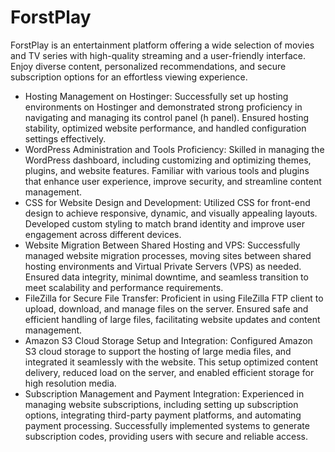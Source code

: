 # ForstPlay
ForstPlay is an entertainment platform offering a wide selection of movies and TV series with high-quality streaming and a user-friendly interface. Enjoy diverse  content, personalized recommendations, and secure subscription options for an effortless viewing experience.

- Hosting Management on Hostinger: Successfully set up hosting environments on Hostinger and demonstrated strong proficiency in navigating 
and managing its control panel (h panel). Ensured hosting stability, optimized website performance, and handled configuration settings 
effectively. 
- WordPress Administration and Tools Proficiency: Skilled in managing the WordPress dashboard, including customizing and optimizing 
themes, plugins, and website features. Familiar with various tools and plugins that enhance user experience, improve security, and streamline 
content management. 
- CSS for Website Design and Development: Utilized CSS for front-end design to achieve responsive, dynamic, and visually appealing layouts. 
Developed custom styling to match brand identity and improve user engagement across different devices. 
- Website Migration Between Shared Hosting and VPS: Successfully managed website migration processes, moving sites between shared 
hosting environments and Virtual Private Servers (VPS) as needed. Ensured data integrity, minimal downtime, and seamless transition to meet 
scalability and performance requirements. 
- FileZilla for Secure File Transfer: Proficient in using FileZilla FTP client to upload, download, and manage files on the server. Ensured safe and 
efficient handling of large files, facilitating website updates and content management. 
- Amazon S3 Cloud Storage Setup and Integration: Configured Amazon S3 cloud storage to support the hosting of large media files, and 
integrated it seamlessly with the website. This setup optimized content delivery, reduced load on the server, and enabled efficient storage for high
resolution media. 
- Subscription Management and Payment Integration: Experienced in managing website subscriptions, including setting up subscription 
options, integrating third-party payment platforms, and automating payment processing. Successfully implemented systems to generate 
subscription codes, providing users with secure and reliable access.
